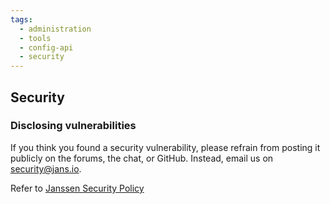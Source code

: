 ```yaml
---
tags:
  - administration
  - tools
  - config-api
  - security
---
```


## Security

### Disclosing vulnerabilities
If you think you found a security vulnerability, please refrain from posting it publicly on the forums, the chat, or GitHub. Instead, email us on security@jans.io.

Refer to [Janssen Security Policy](https://github.com/JanssenProject/jans/security)

